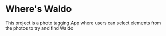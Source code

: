 # Where's Waldo
This project is a photo tagging App where users can select elements from the photos to try and find Waldo